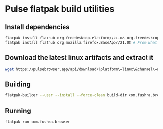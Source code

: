 # Pulse flatpak build utilities

## Install dependencies

```sh
flatpak install flathub org.freedesktop.Platform//21.08 org.freedesktop.Sdk//21.08 org.freedesktop.Platform.ffmpeg-full//21.08
flatpak install flathub org.mozilla.firefox.BaseApp//21.08 # From what I can tell, provides precompiled binaries for a bunch of stuff
```

## Download the latest linux artifacts and extract it

```sh
wget https://pulsebrowser.app/api/download\?platform\=linux\&channel\=alpha -O pulse-browser.tar.bz2
```

## Building

```sh
flatpak-builder --user --install --force-clean build-dir com.fushra.browser.yml
```

## Running

```sh
flatpak run com.fushra.browser
```
